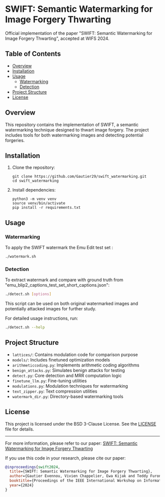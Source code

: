 # SWIFT: Semantic Watermarking for Image Forgery Thwarting

Official implementation of the paper "SWIFT: Semantic Watermarking for Image Forgery Thwarting", accepted at WIFS 2024.

## Table of Contents
- [Overview](#overview)
- [Installation](#installation)
- [Usage](#usage)
  - [Watermarking](#watermarking)
  - [Detection](#detection)
- [Project Structure](#project-structure)
- [License](#license)

## Overview

This repository contains the implementation of SWIFT, a semantic watermarking technique designed to thwart image forgery. The project includes tools for both watermarking images and detecting potential forgeries.

## Installation

1. Clone the repository:
   ```
   git clone https://github.com/Gautier29/swift_watermarking.git
   cd swift_watermarking
   ```

2. Install dependencies:
   ```
   python3 -m venv venv
   source venv/bin/activate
   pip install -r requirements.txt
   ```

## Usage

### Watermarking

To apply the SWIFT watermark the Emu Edit test set :

```bash
./watermark.sh 
```

### Detection

To extract watermark and compare with ground truth from "emu_blip2_captions_test_set_short_captions.json":

```bash
./detect.sh [options]
```

This script can be used on both original watermarked images and potentially attacked images for further study.

For detailed usage instructions, run:
```bash
./detect.sh --help
```

## Project Structure

- `lattices/`: Contains modulation code for comparison purpose
- `models/`: Includes finetuned optimization models
- `arithmeticcoding.py`: Implements arithmetic coding algorithms
- `benign_attacks.py`: Simulates benign attacks for testing
- `detect.py`: Core detection and MRR computation logic
- `finetune_llm.py`: Fine-tuning utilities
- `modulations.py`: Modulation techniques for watermarking
- `text_zipper.py`: Text compression utilities
- `watermark_dir.py`: Directory-based watermarking tools

## License

This project is licensed under the BSD 3-Clause License. See the [LICENSE](LICENSE) file for details.

---

For more information, please refer to our paper: [SWIFT: Semantic Watermarking for Image Forgery Thwarting](https://arxiv.org/abs/2407.18995)

If you use this code in your research, please cite our paper:

```bibtex
@inproceedings{swift2024,
  title={SWIFT: Semantic Watermarking for Image Forgery Thwarting},
  author={Gautier Evennou, Vivien Chappelier, Ewa Kijak and Teddy Furon},
  booktitle={Proceedings of the IEEE International Workshop on Information Forensics and Security (WIFS)},
  year={2024}
}
